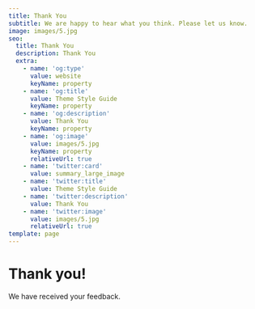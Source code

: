 ```yaml
---
title: Thank You
subtitle: We are happy to hear what you think. Please let us know.
image: images/5.jpg
seo:
  title: Thank You
  description: Thank You
  extra:
    - name: 'og:type'
      value: website
      keyName: property
    - name: 'og:title'
      value: Theme Style Guide
      keyName: property
    - name: 'og:description'
      value: Thank You
      keyName: property
    - name: 'og:image'
      value: images/5.jpg
      keyName: property
      relativeUrl: true
    - name: 'twitter:card'
      value: summary_large_image
    - name: 'twitter:title'
      value: Theme Style Guide
    - name: 'twitter:description'
      value: Thank You
    - name: 'twitter:image'
      value: images/5.jpg
      relativeUrl: true
template: page
---
```


# Thank you!

We have received your feedback.

